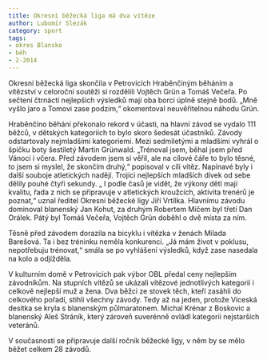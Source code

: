 ```yaml
---
title: Okresní běžecká liga má dva vítěze
author: Lubomír Slezák
category: sport
tags:
- okres Blansko
- běh
- 2-2014
---
```


Okresní běžecká liga skončila v Petrovicích Hraběnčiným běháním a vítězství v celoroční soutěži si rozdělili Vojtěch Grün a Tomáš Večeřa. Po sečtení čtrnácti nejlepších výsledků mají oba borci úplně stejně bodů. „Mně vyšlo jaro a Tomovi zase podzim,“ okomentoval neuvěřitelnou náhodu Grün.

Hraběnčino běhání překonalo rekord v účasti, na hlavní závod se vydalo 111 běžců, v dětských kategoriích to bylo skoro šedesát účastníků. Závody odstartovaly nejmladšími kategoriemi. Mezi sedmiletými a mladšími vyhrál o špičku boty šestiletý Martin Grünwald. „Trénoval jsem, běhal jsem před Vánoci i včera. Před závodem jsem si věřil, ale na cílové čáře to bylo těsné, to jsem si myslel, že skončím druhý,“ popisoval v cíli vítěz. Napínavé byly i další souboje atletických nadějí. Trojici nejlepších mladších dívek od sebe dělily pouhé čtyři sekundy. „ I podle časů je vidět, že výkony dětí mají kvalitu, řada z nich se připravuje v atletických kroužcích, aktivita trenérů je poznat,“ uznal ředitel Okresní běžecké ligy Jiří Vrtílka. Hlavnímu závodu dominoval blanenský Jan Kohut, za druhým Robertem Míčem byl třetí Dan Orálek. Pátý byl Tomáš Večeřa, Vojtěch Grün doběhl o dvě místa za ním.

Těsně před závodem dorazila na bicyklu i vítězka v ženách Milada Barešová. Ta i bez tréninku neměla konkurenci. „Já mám život v poklusu, nepotřebuju trénovat,“ smála se po vyhlášení výsledků, když zase nasedala na kolo a odjížděla.

V kulturním domě v Petrovicích pak výbor OBL předal ceny nejlepším závodníkům. Na stupních vítězů se ukázali vítězové jednotlivých kategorií i celkově nejlepší muž a žena.
Dva běžci ze stovek těch, kteří zasáhli do celkového pořadí, stihli všechny závody. Tedy až na jeden, protože Víceská desítka se kryla s blanenským půlmaratonem. Michal Krénar z Boskovic a blanenský Aleš Stráník, který zároveň suverénně ovládl kategorii nejstarších veteránů.

V současnosti se připravuje další ročník běžecké ligy, v něm by se mělo běžet celkem 28 závodů.
